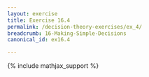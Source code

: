 ```yaml
---
layout: exercise
title: Exercise 16.4
permalink: /decision-theory-exercises/ex_4/
breadcrumb: 16-Making-Simple-Decisions
canonical_id: ex16.4

---
```


{% include mathjax_support %}
